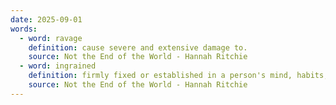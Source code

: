 ```yaml
---
date: 2025-09-01
words:
  - word: ravage
    definition: cause severe and extensive damage to.
    source: Not the End of the World - Hannah Ritchie
  - word: ingrained
    definition: firmly fixed or established in a person's mind, habits, or beliefs.
    source: Not the End of the World - Hannah Ritchie
---
```

